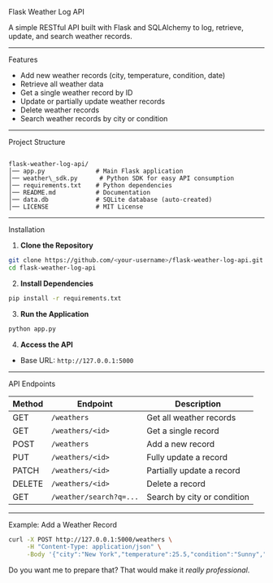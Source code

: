 
Flask Weather Log API

A simple RESTful API built with Flask and SQLAlchemy to log, retrieve, update, and search weather records.

---
 Features
- Add new weather records (city, temperature, condition, date)
- Retrieve all weather data
- Get a single weather record by ID
- Update or partially update weather records
- Delete weather records
- Search weather records by city or condition

---

 Project Structure
```

flask-weather-log-api/
│── app.py              # Main Flask application
│── weather\_sdk.py      # Python SDK for easy API consumption
│── requirements.txt    # Python dependencies
│── README.md           # Documentation
│── data.db             # SQLite database (auto-created)
│── LICENSE             # MIT License

````

---

 Installation

1. **Clone the Repository**
```bash
git clone https://github.com/<your-username>/flask-weather-log-api.git
cd flask-weather-log-api
````

2. **Install Dependencies**

```bash
pip install -r requirements.txt
```

3. **Run the Application**

```bash
python app.py
```

4. **Access the API**

* Base URL: `http://127.0.0.1:5000`

---

API Endpoints

| Method | Endpoint                | Description                 |
| ------ | ----------------------- | --------------------------- |
| GET    | `/weathers`             | Get all weather records     |
| GET    | `/weathers/<id>`        | Get a single record         |
| POST   | `/weathers`             | Add a new record            |
| PUT    | `/weathers/<id>`        | Fully update a record       |
| PATCH  | `/weathers/<id>`        | Partially update a record   |
| DELETE | `/weathers/<id>`        | Delete a record             |
| GET    | `/weather/search?q=...` | Search by city or condition |

---

 Example: Add a Weather Record

```bash
curl -X POST http://127.0.0.1:5000/weathers \
     -H "Content-Type: application/json" \
     -Body '{"city":"New York","temperature":25.5,"condition":"Sunny","date":"2025-08-13"}'
```







Do you want me to prepare that? That would make it *really professional*.
